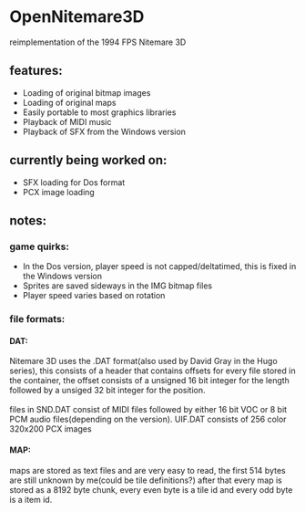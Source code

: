 # OpenNitemare3D
reimplementation of the 1994 FPS Nitemare 3D


## features:
* Loading of original bitmap images
* Loading of original maps
* Easily portable to most graphics libraries
* Playback of MIDI music
* Playback of SFX from the Windows version

## currently being worked on:
* SFX loading for Dos format
* PCX image loading

## notes:
### game quirks:
* In the Dos version, player speed is not capped/deltatimed, this is fixed in the Windows version
* Sprites are saved sideways in the IMG bitmap files
* Player speed varies based on rotation

### file formats:

#### DAT:
Nitemare 3D uses the .DAT format(also used by David Gray in the Hugo series),
this consists of a header that contains offsets for every file stored in the container, the offset consists of a unsigned 16 bit integer for the length followed by a unsiged 32 bit integer for the position.
<br></br>
files in SND.DAT consist of MIDI files followed by either 16 bit VOC or 8 bit PCM audio files(depending on the version).
UIF.DAT consists of 256 color 320x200 PCX images


#### MAP:
maps are stored as text files and are very easy to read, the first 514 bytes are still unknown by me(could be tile definitions?)
after that every map is stored as a 8192 byte chunk, every even byte is a tile id and every odd byte is a item id.



